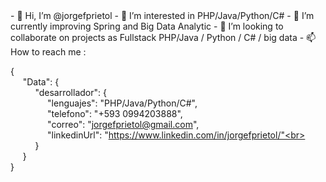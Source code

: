 <div class="footer">
- 👋 Hi, I’m @jorgefprietol
- 👀 I’m interested in PHP/Java/Python/C#
- 🌱 I’m currently improving Spring and Big Data Analytic
- 💞️ I’m looking to collaborate on projects as Fullstack PHP/Java / Python / C# / big data
- 📫 How to reach me :

{<br>
&nbsp;&nbsp;&nbsp;&nbsp;&nbsp;"Data": {<br>
&nbsp;&nbsp;&nbsp;&nbsp;&nbsp;&nbsp;&nbsp;&nbsp;&nbsp;&nbsp;"desarrollador": {<br>
&nbsp;&nbsp;&nbsp;&nbsp;&nbsp;&nbsp;&nbsp;&nbsp;&nbsp;&nbsp;&nbsp;&nbsp;&nbsp;&nbsp;&nbsp;"lenguajes": "PHP/Java/Python/C#",<br>
&nbsp;&nbsp;&nbsp;&nbsp;&nbsp;&nbsp;&nbsp;&nbsp;&nbsp;&nbsp;&nbsp;&nbsp;&nbsp;&nbsp;&nbsp;"telefono": "+593 0994203888",<br>
&nbsp;&nbsp;&nbsp;&nbsp;&nbsp;&nbsp;&nbsp;&nbsp;&nbsp;&nbsp;&nbsp;&nbsp;&nbsp;&nbsp;&nbsp;"correo": "jorgefprietol@gmail.com",<br>
&nbsp;&nbsp;&nbsp;&nbsp;&nbsp;&nbsp;&nbsp;&nbsp;&nbsp;&nbsp;&nbsp;&nbsp;&nbsp;&nbsp;&nbsp;"linkedinUrl": "https://www.linkedin.com/in/jorgefprietol/"<br>
&nbsp;&nbsp;&nbsp;&nbsp;&nbsp;&nbsp;&nbsp;&nbsp;&nbsp;&nbsp;}<br>
&nbsp;&nbsp;&nbsp;&nbsp;&nbsp;}<br>
}<br>

<!---
jorgefprietol/jorgefprietol is a ✨ special ✨ repository because its `README.md` (this file) appears on your GitHub profile.
You can click the Preview link to take a look at your changes.
--->
</div>



